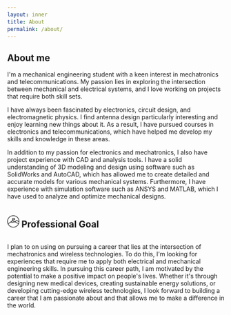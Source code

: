 ```yaml
---
layout: inner
title: About
permalink: /about/
---
```


## About me
I'm a mechanical engineering student with a keen interest in mechatronics and telecommunications. My passion lies in exploring the intersection between mechanical and electrical systems, and I love working on projects that require both skill sets.

I have always been fascinated by electronics, circuit design, and electromagnetic physics. I find antenna design particularly interesting and enjoy learning new things about it. As a result, I have pursued courses in electronics and telecommunications, which have helped me develop my skills and knowledge in these areas.

In addition to my passion for electronics and mechatronics, I also have project experience with CAD and analysis tools. I have a solid understanding of 3D modeling and design using software such as SolidWorks and AutoCAD, which has allowed me to create detailed and accurate models for various mechanical systems. Furthermore, I have experience with simulation software such as ANSYS and MATLAB, which I have used to analyze and optimize mechanical designs. 



<div style="display: flex; align-items: center;">
  <img src="./goal-svgrepo-com.svg" style="width: 2em; height: 2em;">
  <h2 style="margin-right: 10px;"> &nbsp;Professional Goal</h2>
</div>

I plan to on using on pursuing a career that lies at the intersection of mechatronics and wireless technologies. To do this, I'm looking for experiences that require me to apply both electrical and mechanical engineering skills. In pursuing this career path, I am motivated by the potential to make a positive impact on people's lives. Whether it's through designing new medical devices, creating sustainable energy solutions, or developing cutting-edge wireless technologies, I look forward to building a career that I am passionate about and that allows me to make a difference in the world.